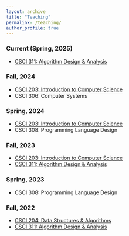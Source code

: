 ```yaml
---
layout: archive
title: "Teaching"
permalink: /teaching/
author_profile: true
---
```

### Current (Spring, 2025)
- [CSCI 311: Algorithm Design & Analysis](https://csci.courses.bucknell.edu/311/csci-311-02-spring-2025/)
  
### Fall, 2024
- [CSCI 203: Introduction to Computer Science](https://csci.courses.bucknell.edu/203/csci-203-03-fall-2024/)
- CSCI 306: Computer Systems

### Spring, 2024
- [CSCI 203: Introduction to Computer Science](https://csci.courses.bucknell.edu/203/csci-203-03-spring-2024/)
- CSCI 308: Programming Language Design

### Fall, 2023
- [CSCI 203: Introduction to Computer Science](https://csci20302fa2023.courses.bucknell.edu)
- [CSCI 311: Algorithm Design & Analysis](https://csci31102fa2023.courses.bucknell.edu)
  
### Spring, 2023
- CSCI 308: Programming Language Design

### Fall, 2022

- [CSCI 204: Data Structures & Algorithms](https://csci20402fa2022.courses.bucknell.edu)
- [CSCI 311: Algorithm Design & Analysis](https://csci31103fa2022.courses.bucknell.edu)

<!--
### Past (Denison University)

- FYS 102: Algorithmics 
- FYS 102: Bioinformatics
- CS 111: Discovering Computer Science: Scientific Data and Dynamics
- CS 112: Discovering Computer Science: Markets, Polls, and Social Networks
- CS 171: Introduction to Computer Science (retired)
- CS 173: Intermediate Computer Science
- CS 174: Discrete Mathematics for CS
- CS 200: DNA Algorithms
- CS 200: Mathematical Typesetting with LaTeX 
- CS 200: Mac OS X Programming 
- CS 200: Chemoinformatics 
- CS 200: Relational Databases and SQL
- CS 234: Mathematical Foundations of Computer Science
- CS 271: Data Structures
- CS 272: Data Structures & Algorithm Analysis II (retired)
- CS/MATH 275: Graph Theory (retired)
- CS 281: Computer Organization
- CS/BIOL 309: Computational Biology
- CS/MATH 334: Theory of Computation
- CS 371: Design and Analysis of Algorithms
- CS 372: Operating Systems
- CS 375: Computer Networks
- CS 377: Database Systems
- CS 401: Natural Language Processing
-->
